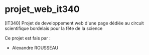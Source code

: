 # projet_web_it340
[IT340] Projet de developpement web d'une page dédiée au circuit scientifique bordelais pour la fête de la science

Ce projet est fais par :

- Alexandre ROUSSEAU